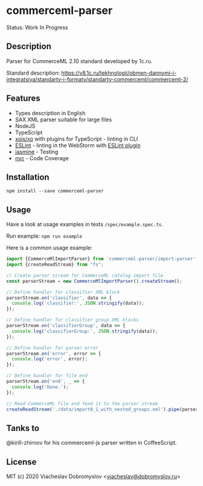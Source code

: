 # commerceml-parser

Status: Work In Progress

## Description

Parser for CommerceML 2.10 standard developed by 1c.ru.

Standard description: https://v8.1c.ru/tekhnologii/obmen-dannymi-i-integratsiya/standarty-i-formaty/standarty-commerceml/commerceml-2/

## Features

* Types description in English
* SAX XML parser suitable for large files
* NodeJS
* TypeScript
* [xojs/xo](https://github.com/xojs/xo) with plugins for TypeScript - linting in CLI
* [ESLint](https://github.com/eslint/eslint) - linting in the WebStorm with [ESLint plugin](https://plugins.jetbrains.com/plugin/7494-eslint)
* [jasmine](https://github.com/jasmine/jasmine) - Testing
* [nyc](https://github.com/istanbuljs/nyc) - Code Coverage

## Installation

```
npm install --save commerceml-parser
```

## Usage

Have a look at usage examples in tests `/spec/example.spec.ts`.

Run example: `npm run example`

Here is a common usage example:

```typescript
import {CommerceMlImportParser} from 'commerceml-parser/import-parser';
import {createReadStream} from "fs";

// Create parser stream for CommerceML catalog import file
const parserStream = new CommerceMlImportParser().createStream();

// Define handler for classifier XML block
parserStream.on('classifier', data => {
  console.log('classifier:', JSON.stringify(data));
});

// Define handler for classifier group XML blocks
parserStream.on('classifierGroup', data => {
  console.log('classifierGroup:', JSON.stringify(data));
});

// Define handler for parser error
parserStream.on('error', error => {
  console.log('error', error);
});

// Define handler for file end
parserStream.on('end', _ => {
  console.log('Done.');    
});

// Read CommerceML file and feed it to the parser stream
createReadStream('./data/import0_1_with_nested_groups.xml').pipe(parserStream);
``` 

## Tanks to

@kirill-zhirnov for his commerceml-js parser written in CoffeeScript.

## License

MIT (c) 2020 Viacheslav Dobromyslov <<viacheslav@dobromyslov.ru>>
